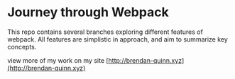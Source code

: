 # Journey through Webpack
This repo contains several branches exploring different features of webpack.  All features are simplistic in approach, and aim to summarize key concepts.

view more of my work on my site [http://brendan-quinn.xyz](http://brendan-quinn.xyz)
